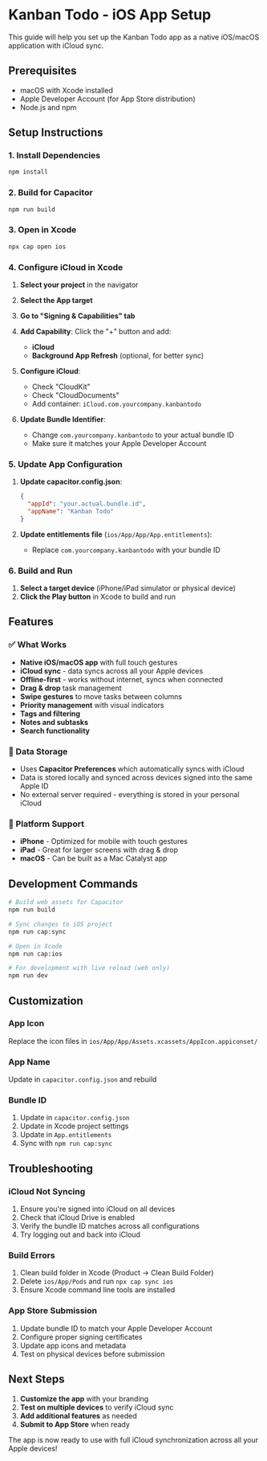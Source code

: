 # Kanban Todo - iOS App Setup

This guide will help you set up the Kanban Todo app as a native iOS/macOS application with iCloud sync.

## Prerequisites

- macOS with Xcode installed
- Apple Developer Account (for App Store distribution)
- Node.js and npm

## Setup Instructions

### 1. Install Dependencies
```bash
npm install
```

### 2. Build for Capacitor
```bash
npm run build
```

### 3. Open in Xcode
```bash
npx cap open ios
```

### 4. Configure iCloud in Xcode

1. **Select your project** in the navigator
2. **Select the App target**
3. **Go to "Signing & Capabilities" tab**
4. **Add Capability**: Click the "+" button and add:
   - **iCloud**
   - **Background App Refresh** (optional, for better sync)

5. **Configure iCloud**:
   - Check "CloudKit"
   - Check "CloudDocuments" 
   - Add container: `iCloud.com.yourcompany.kanbantodo`

6. **Update Bundle Identifier**:
   - Change `com.yourcompany.kanbantodo` to your actual bundle ID
   - Make sure it matches your Apple Developer Account

### 5. Update App Configuration

1. **Update capacitor.config.json**:
   ```json
   {
     "appId": "your.actual.bundle.id",
     "appName": "Kanban Todo"
   }
   ```

2. **Update entitlements file** (`ios/App/App/App.entitlements`):
   - Replace `com.yourcompany.kanbantodo` with your bundle ID

### 6. Build and Run

1. **Select a target device** (iPhone/iPad simulator or physical device)
2. **Click the Play button** in Xcode to build and run

## Features

### ✅ What Works
- **Native iOS/macOS app** with full touch gestures
- **iCloud sync** - data syncs across all your Apple devices
- **Offline-first** - works without internet, syncs when connected
- **Drag & drop** task management
- **Swipe gestures** to move tasks between columns
- **Priority management** with visual indicators
- **Tags and filtering**
- **Notes and subtasks**
- **Search functionality**

### 🔄 Data Storage
- Uses **Capacitor Preferences** which automatically syncs with iCloud
- Data is stored locally and synced across devices signed into the same Apple ID
- No external server required - everything is stored in your personal iCloud

### 📱 Platform Support
- **iPhone** - Optimized for mobile with touch gestures
- **iPad** - Great for larger screens with drag & drop
- **macOS** - Can be built as a Mac Catalyst app

## Development Commands

```bash
# Build web assets for Capacitor
npm run build

# Sync changes to iOS project
npm run cap:sync

# Open in Xcode
npm run cap:ios

# For development with live reload (web only)
npm run dev
```

## Customization

### App Icon
Replace the icon files in `ios/App/App/Assets.xcassets/AppIcon.appiconset/`

### App Name
Update in `capacitor.config.json` and rebuild

### Bundle ID
1. Update in `capacitor.config.json`
2. Update in Xcode project settings
3. Update in `App.entitlements`
4. Sync with `npm run cap:sync`

## Troubleshooting

### iCloud Not Syncing
1. Ensure you're signed into iCloud on all devices
2. Check that iCloud Drive is enabled
3. Verify the bundle ID matches across all configurations
4. Try logging out and back into iCloud

### Build Errors
1. Clean build folder in Xcode (Product → Clean Build Folder)
2. Delete `ios/App/Pods` and run `npx cap sync ios`
3. Ensure Xcode command line tools are installed

### App Store Submission
1. Update bundle ID to match your Apple Developer Account
2. Configure proper signing certificates
3. Update app icons and metadata
4. Test on physical devices before submission

## Next Steps

1. **Customize the app** with your branding
2. **Test on multiple devices** to verify iCloud sync
3. **Add additional features** as needed
4. **Submit to App Store** when ready

The app is now ready to use with full iCloud synchronization across all your Apple devices!